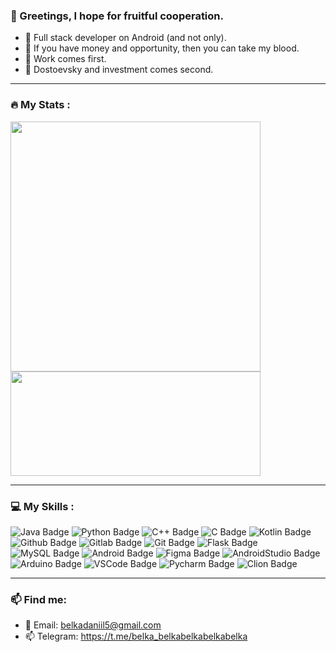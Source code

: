 ### :handshake: Greetings, I hope for fruitful cooperation.

- :space_invader: Full stack developer on Android (and not only).
- :space_invader: If you have money and opportunity, then you can take my blood.
- :space_invader: Work comes first.
- :space_invader: Dostoevsky and investment comes second.

***

### :fire: My Stats :


<img width=400 src="https://github-readme-stats.vercel.app/api?username=BelkovskiDaniil&show_icons=true&theme=github_dark" /> <img height=167 width=400 src="https://github-readme-stats.vercel.app/api/top-langs/?username=BelkovskiDaniil&layout=compact&theme=github_dark" />

---

### :computer: My Skills :


<div id="badges">
  <img src="https://img.shields.io/badge/Java-ED8B00?style=for-the-badge&logo=openjdk&logoColor=white" alt="Java Badge"/>
  <img src="https://img.shields.io/badge/python-3670A0?style=for-the-badge&logo=python&logoColor=ffdd54" alt="Python Badge"/>
  <img src="https://img.shields.io/badge/C%2B%2B-00599C?style=for-the-badge&logo=c%2B%2B&logoColor=white" alt="C++ Badge"/>
  <img src="https://img.shields.io/badge/C-00599C?style=for-the-badge&logo=c&logoColor=white" alt="C Badge"/>
  <img src="https://img.shields.io/badge/Kotlin-0095D5?&style=for-the-badge&logo=kotlin&logoColor=white" alt="Kotlin Badge"/>
  <img src="https://img.shields.io/badge/GitHub-100000?style=for-the-badge&logo=github&logoColor=white" alt="Github Badge"/>
  <img src="https://img.shields.io/badge/GitLab-330F63?style=for-the-badge&logo=gitlab&logoColor=white" alt="Gitlab Badge"/>
  <img src="https://img.shields.io/badge/GIT-E44C30?style=for-the-badge&logo=git&logoColor=white" alt="Git Badge"/>
  <img src="https://img.shields.io/badge/Flask-000000?style=for-the-badge&logo=flask&logoColor=white" alt="Flask Badge"/>
  <img src="https://img.shields.io/badge/MySQL-00000F?style=for-the-badge&logo=mysql&logoColor=white" alt="MySQL Badge"/>
  <img src="https://img.shields.io/badge/Android-3DDC84?style=for-the-badge&logo=android&logoColor=white" alt="Android Badge"/>
  <img src="https://img.shields.io/badge/Figma-F24E1E?style=for-the-badge&logo=figma&logoColor=white" alt="Figma Badge"/>
  <img src="https://img.shields.io/badge/Android_Studio-3DDC84?style=for-the-badge&logo=android-studio&logoColor=white" alt="AndroidStudio Badge"/>
  <img src="https://img.shields.io/badge/Arduino_IDE-00979D?style=for-the-badge&logo=arduino&logoColor=white" alt="Arduino Badge"/>
  <img src="https://img.shields.io/badge/Visual_Studio_Code-0078D4?style=for-the-badge&logo=visual%20studio%20code&logoColor=white" alt="VSCode Badge"/>
  <img src="https://img.shields.io/badge/PyCharm-000000.svg?&style=for-the-badge&logo=PyCharm&logoColor=white" alt="Pycharm Badge"/>
  <img src="https://img.shields.io/badge/CLion-000000?style=for-the-badge&logo=clion&logoColor=white" alt="Clion Badge"/>
</div>

---

### :mailbox: Find me:


- 📧 Email: belkadaniil5@gmail.com
- 📫 Telegram: [https://t.me/belka_belkabelkabelkabelka
](https://t.me/belka_belkabelkabelkabelka)
